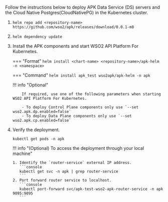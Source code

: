 
Follow the instructions below to deploy APK Data Service (DS) servers and the Cloud Native Postgres(CloudNativePG) in the Kubernetes cluster.

1. ``` helm repo add <repository-name> https://github.com/wso2/apk/releases/download/0.0.1-m8 ```

2. ``` helm dependency update ```

3.  Install the APK components and start WSO2 API Platform For Kubernetes.

	=== "Format"
		```
		helm install <chart-name> <repository-name>/apk-helm -n <namespace>
		```
		
		
	=== "Command"
		```
		helm install apk_test wso2apk/apk-helm -n apk
		```

	!!! info "Optional"

			If required, use one of the following parameters when starting WSO2 API Platform For Kubernetes.

			- To deploy Control Plane components only use `--set wso2.apk.dp.enabled=false`
			- To deploy Data Plane components only use `--set wso2.apk.cp.enabled=false`

5.  Verify the deployment.

      ```console
      kubectl get pods -n apk
      ```

    !!! info "(Optional) To access the deployment through your local machine"

        1. Identify the `router-service` external IP address.
           ```console
           kubectl get svc -n apk | grep router-service
           ```
        2. Port forward router service to localhost.
           ```console
           kubectl port-forward svc/apk-test-wso2-apk-router-service -n apk 9095:9095
           ```